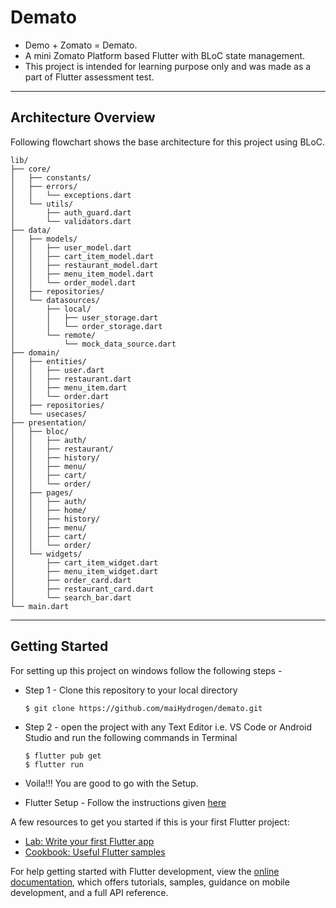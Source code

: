 # Demato

- Demo + Zomato = Demato.
- A mini Zomato Platform based Flutter with BLoC state management.
- This project is intended for learning purpose only and was made as a part of Flutter assessment test.

---

## Architecture Overview

Following flowchart shows the base architecture for this project using BLoC.

```
lib/
├── core/
│   ├── constants/
│   ├── errors/
│   │   └── exceptions.dart
│   └── utils/
│       ├── auth_guard.dart
│       └── validators.dart
├── data/
│   ├── models/
│   │   ├── user_model.dart
│   │   ├── cart_item_model.dart
│   │   ├── restaurant_model.dart
│   │   ├── menu_item_model.dart
│   │   └── order_model.dart
│   ├── repositories/
│   └── datasources/
│       ├── local/
│       │   ├── user_storage.dart
│       │   └── order_storage.dart
│       └── remote/
│           └── mock_data_source.dart
├── domain/
│   ├── entities/
│   │   ├── user.dart
│   │   ├── restaurant.dart
│   │   ├── menu_item.dart
│   │   └── order.dart
│   ├── repositories/
│   └── usecases/
├── presentation/
│   ├── bloc/
│   │   ├── auth/
│   │   ├── restaurant/
│   │   ├── history/
│   │   ├── menu/
│   │   ├── cart/
│   │   └── order/
│   ├── pages/
│   │   ├── auth/
│   │   ├── home/
│   │   ├── history/
│   │   ├── menu/
│   │   ├── cart/
│   │   └── order/
│   └── widgets/
│       ├── cart_item_widget.dart
│       ├── menu_item_widget.dart
│       ├── order_card.dart
│       ├── restaurant_card.dart
│       └── search_bar.dart
└── main.dart
```
---

## Getting Started

For setting up this project on windows follow the following steps - 
- Step 1 - Clone this repository to your local directory
  ```
  $ git clone https://github.com/maiHydrogen/demato.git
  ```
- Step 2 - open the project with any Text Editor i.e. VS Code or Android Studio and run the following commands in Terminal 
  ```
  $ flutter pub get
  $ flutter run
  ```
- Voila!!! You are good to go with the Setup.

- Flutter Setup -
  Follow the instructions given [here](https://docs.flutter.dev/get-started/install)

A few resources to get you started if this is your first Flutter project:

- [Lab: Write your first Flutter app](https://docs.flutter.dev/get-started/codelab)
- [Cookbook: Useful Flutter samples](https://docs.flutter.dev/cookbook)

For help getting started with Flutter development, view the
[online documentation](https://docs.flutter.dev/), which offers tutorials,
samples, guidance on mobile development, and a full API reference.
